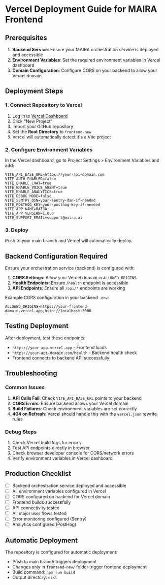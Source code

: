 # Vercel Deployment Guide for MAIRA Frontend

## Prerequisites

1. **Backend Service**: Ensure your MAIRA orchestration service is deployed and accessible
2. **Environment Variables**: Set the required environment variables in Vercel dashboard
3. **Domain Configuration**: Configure CORS on your backend to allow your Vercel domain

## Deployment Steps

### 1. Connect Repository to Vercel

1. Log in to [Vercel Dashboard](https://vercel.com/dashboard)
2. Click "New Project"
3. Import your GitHub repository
4. Set the **Root Directory** to `frontend-new`
5. Vercel will automatically detect it's a Vite project

### 2. Configure Environment Variables

In the Vercel dashboard, go to Project Settings > Environment Variables and add:

```env
VITE_API_BASE_URL=https://your-api-domain.com
VITE_AUTH_ENABLED=false
VITE_ENABLE_CHAT=true
VITE_ENABLE_VOICE_AGENT=true
VITE_ENABLE_ANALYTICS=true
VITE_DEBUG_MODE=false
VITE_SENTRY_DSN=your-sentry-dsn-if-needed
VITE_POSTHOG_KEY=your-posthog-key-if-needed
VITE_APP_NAME=MAIRA
VITE_APP_VERSION=1.0.0
VITE_SUPPORT_EMAIL=support@maira.ai
```

### 3. Deploy

Push to your main branch and Vercel will automatically deploy.

## Backend Configuration Required

Ensure your orchestration service (backend) is configured with:

1. **CORS Settings**: Allow your Vercel domain in `ALLOWED_ORIGINS`
2. **Health Endpoints**: Ensure `/health` endpoint is accessible
3. **API Endpoints**: Ensure all `/api/*` endpoints are working

Example CORS configuration in your backend `.env`:
```env
ALLOWED_ORIGINS=https://your-frontend-domain.vercel.app,http://localhost:3000
```

## Testing Deployment

After deployment, test these endpoints:
- `https://your-app.vercel.app` - Frontend loads
- `https://your-api-domain.com/health` - Backend health check
- Frontend connects to backend API successfully

## Troubleshooting

### Common Issues

1. **API Calls Fail**: Check `VITE_API_BASE_URL` points to your backend
2. **CORS Errors**: Ensure backend allows your Vercel domain
3. **Build Failures**: Check environment variables are set correctly
4. **404 on Refresh**: Vercel should handle this with the `vercel.json` rewrite rules

### Debug Steps

1. Check Vercel build logs for errors
2. Test API endpoints directly in browser
3. Check browser developer console for CORS/network errors
4. Verify environment variables in Vercel dashboard

## Production Checklist

- [ ] Backend orchestration service deployed and accessible
- [ ] All environment variables configured in Vercel
- [ ] CORS configured on backend for Vercel domain
- [ ] Frontend builds successfully
- [ ] API connectivity tested
- [ ] All major user flows tested
- [ ] Error monitoring configured (Sentry)
- [ ] Analytics configured (PostHog)

## Automatic Deployment

The repository is configured for automatic deployment:
- Push to main branch triggers deployment
- Changes only in `frontend-new/` folder trigger frontend deployment
- Build command: `npm run build`
- Output directory: `dist`